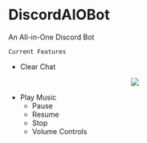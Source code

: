 # DiscordAIOBot
An All-in-One Discord Bot

```Current Features```

* Clear Chat
<p align="center">
<img src="https://github.com/Tureaud/DiscordAIOBot/blob/main/Image%20Assets/clearfunction.gif"  />
</p>

* Play Music
  * Pause 
  * Resume
  * Stop
  * Volume Controls
